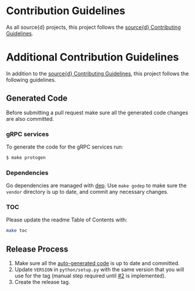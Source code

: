 # Contribution Guidelines

As all source{d} projects, this project follows the
[source{d} Contributing Guidelines](https://github.com/src-d/guide/blob/master/engineering/documents/CONTRIBUTING.md).

# Additional Contribution Guidelines

In addition to the [source{d} Contributing Guidelines](https://github.com/src-d/guide/blob/master/engineering/documents/CONTRIBUTING.md),
this project follows the following guidelines.

## Generated Code

Before submitting a pull request make sure all the generated code changes are also committed.

### gRPC services

To generate the code for the gRPC services run:

```bash
$ make protogen
```

### Dependencies

Go dependencies are managed with [dep](https://golang.github.io/dep/). Use `make godep` to make sure the `vendor` directory is up to date, and commit any necessary changes.

### TOC

Please update the readme Table of Contents with:
```bash
make toc
```


## Release Process

 1. Make sure all the [auto-generated code](#generated-code) is up to date and committed.
 1. Update `VERSION` in `python/setup.py` with the same version that you will use for the tag (manual step required until [#2](https://github.com/src-d/lookout-sdk/issues/2) is implemented).
 1. Create the release tag.

